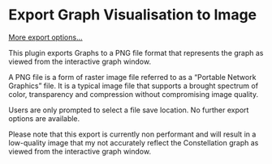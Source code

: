 # Export Graph Visualisation to Image
[More export options...](../ext/docs/CoreImportExportPlugins/src/au/gov/asd/tac/constellation/plugins/importexport/export-from-constellation.md)

This plugin exports Graphs to a PNG file format that represents the graph as viewed from the interactive graph window. 

A PNG file is a form of raster image file referred to as a “Portable Network Graphics” file. It is a typical image file that supports a brought spectrum of color, transparency and compression without compromising image quality. 

Users are only prompted to select a file save location. No further export options are available.

Please note that this export is currently non performant and will result in a low-quality image that my not accurately reflect the Constellation graph as viewed from the interactive graph window. 